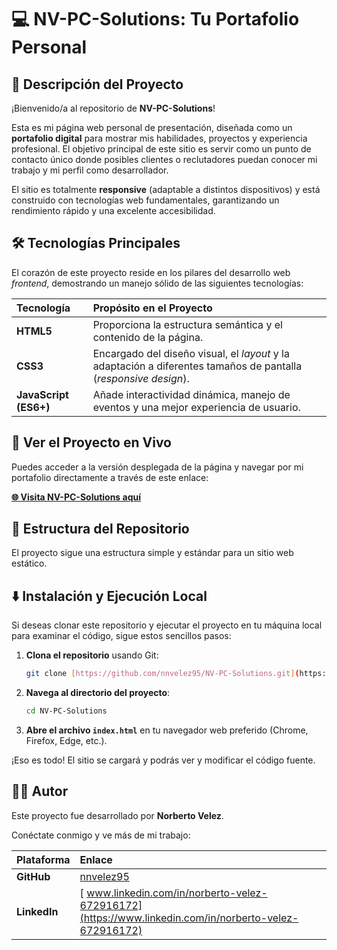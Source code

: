 # 💻 NV-PC-Solutions: Tu Portafolio Personal

## 🌟 Descripción del Proyecto

¡Bienvenido/a al repositorio de **NV-PC-Solutions**!

Esta es mi página web personal de presentación, diseñada como un **portafolio digital** para mostrar mis habilidades, proyectos y experiencia profesional. El objetivo principal de este sitio es servir como un punto de contacto único donde posibles clientes o reclutadores puedan conocer mi trabajo y mi perfil como desarrollador.

El sitio es totalmente **responsive** (adaptable a distintos dispositivos) y está construido con tecnologías web fundamentales, garantizando un rendimiento rápido y una excelente accesibilidad.

## 🛠️ Tecnologías Principales

El corazón de este proyecto reside en los pilares del desarrollo web *frontend*, demostrando un manejo sólido de las siguientes tecnologías:

| Tecnología | Propósito en el Proyecto |
| :--- | :--- |
| **HTML5** | Proporciona la estructura semántica y el contenido de la página. |
| **CSS3** | Encargado del diseño visual, el *layout* y la adaptación a diferentes tamaños de pantalla (*responsive design*). |
| **JavaScript (ES6+)** | Añade interactividad dinámica, manejo de eventos y una mejor experiencia de usuario. |

## 🚀 Ver el Proyecto en Vivo

Puedes acceder a la versión desplegada de la página y navegar por mi portafolio directamente a través de este enlace:

[**🌐 Visita NV-PC-Solutions aquí**](https://nnvelez95.github.io/NV-PC-Solutions/)

## 📂 Estructura del Repositorio

El proyecto sigue una estructura simple y estándar para un sitio web estático.

## ⬇️ Instalación y Ejecución Local

Si deseas clonar este repositorio y ejecutar el proyecto en tu máquina local para examinar el código, sigue estos sencillos pasos:

1.  **Clona el repositorio** usando Git:
    ```bash
    git clone [https://github.com/nnvelez95/NV-PC-Solutions.git](https://github.com/nnvelez95/NV-PC-Solutions.git)
    ```

2.  **Navega al directorio del proyecto**:
    ```bash
    cd NV-PC-Solutions
    ```

3.  **Abre el archivo `index.html`** en tu navegador web preferido (Chrome, Firefox, Edge, etc.).

¡Eso es todo! El sitio se cargará y podrás ver y modificar el código fuente.

## 🧑‍💻 Autor

Este proyecto fue desarrollado por **Norberto Velez**.

Conéctate conmigo y ve más de mi trabajo:

| Plataforma | Enlace |
| :--- | :--- |
| **GitHub** | [nnvelez95](https://github.com/nnvelez95) |
| **LinkedIn** |[ www.linkedin.com/in/norberto-velez-672916172](https://www.linkedin.com/in/norberto-velez-672916172)|
